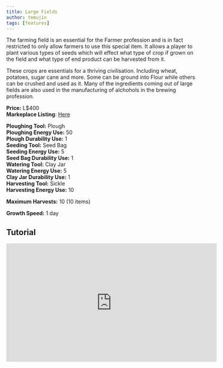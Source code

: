 ```yaml
---
title: Large Fields
author: temujin
tags: [features]
---
```

The farming field is an essential for the Farmer profession and is in fact restricted to only allow farmers to use this special item. It allows a player to plant various types of seeds which will effect what type of crop if grown on the field and what type of end product can be harvested from it. 

These crops are essentials for a thriving civilisation. Including wheat, potatoes, sugar cane and more. Some can be ground into Flour while others can be crushed and used as it. Many of the ingredients coming out of large fields are also used in the manufacturing of alchohols in the brewing profession.

**Price:** L$400<br>
**Markeplace Listing**: [Here](https://marketplace.secondlife.com/p/SLC-Farmables-Large-Field/19387662)<br>

**Ploughing Tool:** Plough<br>
**Ploughing Energy Use:** 50<br>
**Plough Durability Use:** 1<br>
**Seeding Tool:** Seed Bag<br>
**Seeding Energy Use:** 5<br>
**Seed Bag Durability Use:** 1<br>
**Watering Tool:** Clay Jar<br>
**Watering Energy Use:** 5<br>
**Clay Jar Durability Use:** 1<br>
**Harvesting Tool:** Sickle<br>
**Harvesting Energy Use:** 10<br>

**Maximum Harvests:** 10 (10 items)<br>

**Growth Speed:** 1 day

## Tutorial
<iframe width="560" height="315" src="https://www.youtube.com/embed/M2m5A1kJBIc" frameborder="0" allow="accelerometer; autoplay; encrypted-media; gyroscope; picture-in-picture" allowfullscreen></iframe>
